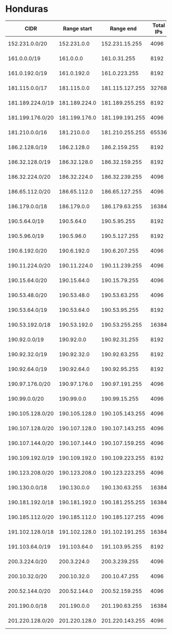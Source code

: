 # Honduras

CIDR               | Range start     | Range end       | Total IPs  | Assign date | Owner
------------------ | --------------- | --------------- | ---------- | ----------- | -----
152.231.0.0/20     | 152.231.0.0     | 152.231.15.255  | 4096       | 2014-05-12  | 
161.0.0.0/19       | 161.0.0.0       | 161.0.31.255    | 8192       | 2014-03-25  | 
161.0.192.0/19     | 161.0.192.0     | 161.0.223.255   | 8192       | 2014-04-07  | 
181.115.0.0/17     | 181.115.0.0     | 181.115.127.255 | 32768      | 2012-08-06  | 
181.189.224.0/19   | 181.189.224.0   | 181.189.255.255 | 8192       | 2012-06-26  | 
181.199.176.0/20   | 181.199.176.0   | 181.199.191.255 | 4096       | 2013-07-22  | 
181.210.0.0/16     | 181.210.0.0     | 181.210.255.255 | 65536      | 2012-09-25  | 
186.2.128.0/19     | 186.2.128.0     | 186.2.159.255   | 8192       | 2010-06-29  | 
186.32.128.0/19    | 186.32.128.0    | 186.32.159.255  | 8192       | 2012-04-16  | 
186.32.224.0/20    | 186.32.224.0    | 186.32.239.255  | 4096       | 2012-04-16  | 
186.65.112.0/20    | 186.65.112.0    | 186.65.127.255  | 4096       | 2012-04-30  | 
186.179.0.0/18     | 186.179.0.0     | 186.179.63.255  | 16384      | 2012-07-03  | 
190.5.64.0/19      | 190.5.64.0      | 190.5.95.255    | 8192       | 2006-08-16  | 
190.5.96.0/19      | 190.5.96.0      | 190.5.127.255   | 8192       | 2008-11-21  | 
190.6.192.0/20     | 190.6.192.0     | 190.6.207.255   | 4096       | 2006-08-09  | 
190.11.224.0/20    | 190.11.224.0    | 190.11.239.255  | 4096       | 2007-08-07  | 
190.15.64.0/20     | 190.15.64.0     | 190.15.79.255   | 4096       | 2014-06-11  | 
190.53.48.0/20     | 190.53.48.0     | 190.53.63.255   | 4096       | 2012-04-16  | 
190.53.64.0/19     | 190.53.64.0     | 190.53.95.255   | 8192       | 2012-04-16  | 
190.53.192.0/18    | 190.53.192.0    | 190.53.255.255  | 16384      | 2012-04-16  | 
190.92.0.0/19      | 190.92.0.0      | 190.92.31.255   | 8192       | 2007-03-08  | 
190.92.32.0/19     | 190.92.32.0     | 190.92.63.255   | 8192       | 2008-10-20  | 
190.92.64.0/19     | 190.92.64.0     | 190.92.95.255   | 8192       | 2011-11-01  | 
190.97.176.0/20    | 190.97.176.0    | 190.97.191.255  | 4096       | 2011-11-22  | 
190.99.0.0/20      | 190.99.0.0      | 190.99.15.255   | 4096       | 2012-04-16  | 
190.105.128.0/20   | 190.105.128.0   | 190.105.143.255 | 4096       | 2010-07-09  | 
190.107.128.0/20   | 190.107.128.0   | 190.107.143.255 | 4096       | 2008-08-26  | 
190.107.144.0/20   | 190.107.144.0   | 190.107.159.255 | 4096       | 2010-07-09  | 
190.109.192.0/19   | 190.109.192.0   | 190.109.223.255 | 8192       | 2008-12-24  | 
190.123.208.0/20   | 190.123.208.0   | 190.123.223.255 | 4096       | 2013-06-10  | 
190.130.0.0/18     | 190.130.0.0     | 190.130.63.255  | 16384      | 2006-12-18  | 
190.181.192.0/18   | 190.181.192.0   | 190.181.255.255 | 16384      | 2012-04-16  | 
190.185.112.0/20   | 190.185.112.0   | 190.185.127.255 | 4096       | 2012-05-21  | 
191.102.128.0/18   | 191.102.128.0   | 191.102.191.255 | 16384      | 2014-02-13  | 
191.103.64.0/19    | 191.103.64.0    | 191.103.95.255  | 8192       | 2014-03-21  | 
200.3.224.0/20     | 200.3.224.0     | 200.3.239.255   | 4096       | 1995-05-04  | 
200.10.32.0/20     | 200.10.32.0     | 200.10.47.255   | 4096       | 2014-05-29  | 
200.52.144.0/20    | 200.52.144.0    | 200.52.159.255  | 4096       | 2014-05-30  | 
201.190.0.0/18     | 201.190.0.0     | 201.190.63.255  | 16384      | 2011-03-29  | 
201.220.128.0/20   | 201.220.128.0   | 201.220.143.255 | 4096       | 2005-05-18  | 
